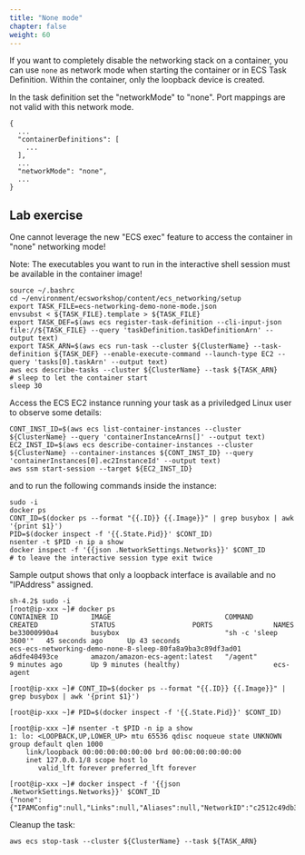 ```yaml
---
title: "None mode"
chapter: false
weight: 60
---
```


If you want to completely disable the networking stack on a container, you can use `none` as network mode when starting the container or in ECS Task Definition. Within the container, only the loopback device is created. 

In the task definition set the "networkMode" to "none".  Port mappings are not valid with this network mode.

```
{
  ...
  "containerDefinitions": [
    ...
  ],
  ...
  "networkMode": "none",
  ...
}

```

## Lab exercise

One cannot leverage the new "ECS exec" feature to access the container in "none" networking mode!

Note: The executables you want to run in the interactive shell session must be available in the container image!

```
source ~/.bashrc
cd ~/environment/ecsworkshop/content/ecs_networking/setup
export TASK_FILE=ecs-networking-demo-none-mode.json
envsubst < ${TASK_FILE}.template > ${TASK_FILE}
export TASK_DEF=$(aws ecs register-task-definition --cli-input-json file://${TASK_FILE} --query 'taskDefinition.taskDefinitionArn' --output text)
export TASK_ARN=$(aws ecs run-task --cluster ${ClusterName} --task-definition ${TASK_DEF} --enable-execute-command --launch-type EC2 --query 'tasks[0].taskArn' --output text)
aws ecs describe-tasks --cluster ${ClusterName} --task ${TASK_ARN}
# sleep to let the container start
sleep 30
```

Access the ECS EC2 instance running your task as a priviledged Linux user to observe some details:

```
CONT_INST_ID=$(aws ecs list-container-instances --cluster ${ClusterName} --query 'containerInstanceArns[]' --output text)
EC2_INST_ID=$(aws ecs describe-container-instances --cluster ${ClusterName} --container-instances ${CONT_INST_ID} --query 'containerInstances[0].ec2InstanceId' --output text)
aws ssm start-session --target ${EC2_INST_ID}
```

and to run the following commands inside the instance:

```
sudo -i
docker ps
CONT_ID=$(docker ps --format "{{.ID}} {{.Image}}" | grep busybox | awk '{print $1}') 
PID=$(docker inspect -f '{{.State.Pid}}' $CONT_ID)
nsenter -t $PID -n ip a show
docker inspect -f '{{json .NetworkSettings.Networks}}' $CONT_ID
# to leave the interactive session type exit twice
```

Sample output shows that only a loopback interface is available and no "IPAddress" assigned.
```
sh-4.2$ sudo -i
[root@ip-xxx ~]# docker ps
CONTAINER ID        IMAGE                            COMMAND                CREATED             STATUS                   PORTS               NAMES
be33000990a4        busybox                          "sh -c 'sleep 3600'"   45 seconds ago      Up 43 seconds                                ecs-ecs-networking-demo-none-8-sleep-80fa8a9ba3c89df3ad01
a6dfe40493ce        amazon/amazon-ecs-agent:latest   "/agent"               9 minutes ago       Up 9 minutes (healthy)                       ecs-agent

[root@ip-xxx ~]# CONT_ID=$(docker ps --format "{{.ID}} {{.Image}}" | grep busybox | awk '{print $1}') 

[root@ip-xxx ~]# PID=$(docker inspect -f '{{.State.Pid}}' $CONT_ID)

[root@ip-xxx ~]# nsenter -t $PID -n ip a show
1: lo: <LOOPBACK,UP,LOWER_UP> mtu 65536 qdisc noqueue state UNKNOWN group default qlen 1000
    link/loopback 00:00:00:00:00:00 brd 00:00:00:00:00:00
    inet 127.0.0.1/8 scope host lo
       valid_lft forever preferred_lft forever

[root@ip-xxx ~]# docker inspect -f '{{json .NetworkSettings.Networks}}' $CONT_ID                                                                                                                                                                                     
{"none":{"IPAMConfig":null,"Links":null,"Aliases":null,"NetworkID":"c2512c49db341053a472cde122e2e0f49f46f03c2bf512398d6f5b09e2ede8c9","EndpointID":"9ac96de075669772d23bf13c32c5878606b038e248c55f346e95b5b96e15cd28","Gateway":"","IPAddress":"","IPPrefixLen":0,"IPv6Gateway":"","GlobalIPv6Address":"","GlobalIPv6PrefixLen":0,"MacAddress":"","DriverOpts":null}}
```

Cleanup the task:

```
aws ecs stop-task --cluster ${ClusterName} --task ${TASK_ARN}
```